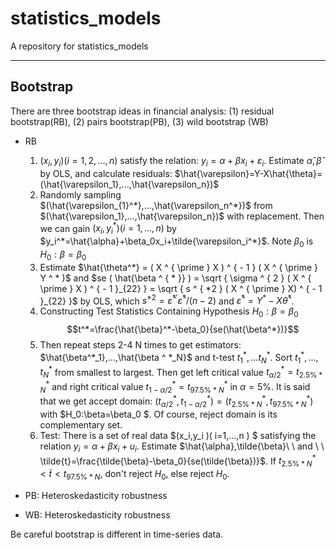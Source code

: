 # statistics_models
A repository for statistics_models

---

## Bootstrap
There are three bootstrap ideas in financial analysis:
(1) residual bootstrap(RB),
(2) pairs bootstrap(PB),
(3) wild bootstrap (WB)

+ RB
  1. $(x_i,y_i)(i=1,2,...,n)$    satisfy the relation: $y_i=\alpha+\beta x_i+\varepsilon_i$. Estimate $\hat{\alpha},\hat{\beta}$ by OLS, and calculate residuals: $\hat{\varepsilon}=Y-X\hat{\theta}=(\hat{\varepsilon_1},...,\hat{\varepsilon_n})$
  2. Randomly sampling $(\hat{\varepsilon_{1}^*},...,\hat{\varepsilon_n^*})$ from $(\hat{\varepsilon_1},...,\hat{\varepsilon_n})$ with replacement. Then we can gain $(x_i,y_i^*)(i=1,...,n)$ by $y_i^*=\hat{\alpha}+\beta_0x_i+\tilde{\varepsilon_i^*}$. Note $\beta_0$ is $H_0:\beta=\beta_0$
  3. Estimate $\hat{\theta^*}  = ( X ^ { \prime } X ) ^ { - 1 } ( X ^ { \prime } Y ^ * )$ and $se ( \hat{\beta ^ { * }} ) = \sqrt { \sigma ^ { 2 } ( X ^ { \prime } X  ) ^ { - 1 }_{22} } = \sqrt { s ^ { *2 } ( X ^ { \prime } X) ^ { - 1 }_{22} }$ by OLS, which $s ^ { * 2 } = \hat{\varepsilon} ^ { * \prime } \hat{\varepsilon} ^ { * } / ( n - 2 )$ and $\hat{\varepsilon} ^ { * } = Y ^ { * } - X \hat{\theta} ^ { * }$.
  4. Constructing Test Statistics Containing Hypothesis $H_0:\beta=\beta_0$ $$t^*=\frac{\hat{\beta}^*-\beta_0}{se(\hat{\beta^*})}$$
  5. Then repeat steps 2-4 N times to get estimators: $\hat{\beta^*_1},...,\hat{\beta ^ *_N}$ and t-test $t^*_1,...t^*_N$. Sort $t^*_1,...,t^*_N$ from smallest to largest. Then get left critical value $t^*_{\alpha/2}=t^*_{2.5\%*N}$ and right critical value $t^*_{1-\alpha/2}=t^*_{97.5\%*N}$ in $\alpha=5\%$. It is said that we get accept domain: $(t^*_{\alpha /2},t^*_{1-\alpha /2})=(t^*_{2.5 \% *N},t^*_{97.5 \% *N})$ with $H_0:\beta=\beta_0 $. Of course, reject domain is its complementary set.
  6. Test: There is a set of real data $(x_i,y_i )( i=1,...,n ) $ satisfying the relation $y_i=\alpha+\beta x_i+u_i$. Estimate $\hat{\alpha},\tilde{\beta}\ \ and \ \ \tilde{t}=\frac{\tilde{\beta}-\beta_0}{se(\tilde{\beta})}$. If $t _ { 2.5\%*N } ^ { * } \lt \tilde{t} \lt t _ { 97.5\%* N }$, don't reject $H_0$, else reject $H_0$.

+ PB: Heteroskedasticity robustness
  
+ WB: Heteroskedasticity robustness

Be careful bootstrap is different in time-series data.
